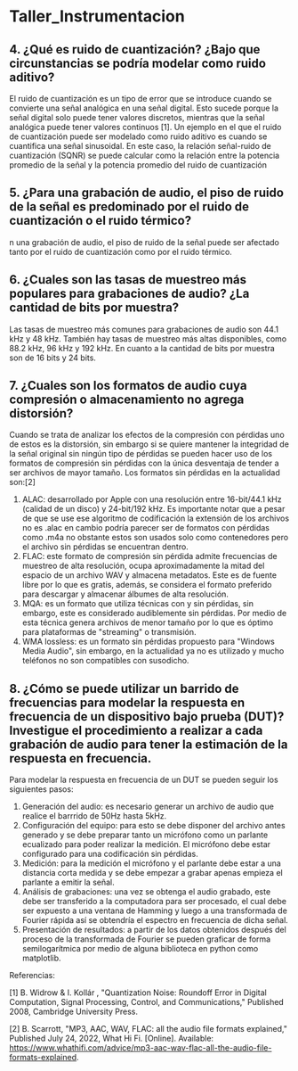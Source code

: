 # Taller_Instrumentacion

## 4. ¿Qué es ruido de cuantización? ¿Bajo que circunstancias se podría modelar como ruido aditivo?

El ruido de cuantización es un tipo de error que se introduce cuando se convierte una señal analógica en una señal digital. Esto sucede porque la señal digital solo puede tener valores discretos, mientras que la señal analógica puede tener valores continuos [1]. 
Un ejemplo en el que el ruido de cuantización puede ser modelado como ruido aditivo es cuando se cuantifica una señal sinusoidal. En este caso, la relación señal-ruido de cuantización (SQNR) se puede calcular como la relación entre la potencia promedio de la señal y la potencia promedio del ruido de cuantización

## 5. ¿Para una grabación de audio, el piso de ruido de la señal es predominado por el ruido de cuantización o el ruido térmico?

n una grabación de audio, el piso de ruido de la señal puede ser afectado tanto por el ruido de cuantización como por el ruido térmico.

## 6. ¿Cuales son las tasas de muestreo más populares para grabaciones de audio? ¿La cantidad de bits por muestra?

Las tasas de muestreo más comunes para grabaciones de audio son 44.1 kHz y 48 kHz. También hay tasas de muestreo más altas disponibles, como 88.2 kHz, 96 kHz y 192 kHz. En cuanto a la cantidad de bits por muestra son de 16 bits y 24 bits.


## 7. ¿Cuales son los formatos de audio cuya compresión o almacenamiento no agrega distorsión?
Cuando se trata de analizar los efectos de la compresión con pérdidas uno de estos es la distorsión, sin embargo si se quiere mantener la integridad de la señal original sin ningún tipo de pérdidas se pueden hacer uso de los formatos de compresión sin pérdidas con la única desventaja de tender a ser archivos de mayor tamaño. Los formatos sin pérdidas en la actualidad son:[2]
1. ALAC: desarrollado por Apple con una resolución entre 16-bit/44.1 kHz (calidad de un disco) y 24-bit/192 kHz. Es importante notar que a pesar de que se use ese algoritmo de codificación la extensión de los archivos no es .alac en cambio podría parecer ser de formatos con pérdidas como .m4a no obstante estos son usados solo como contenedores pero el archivo sin pérdidas se encuentran dentro.
2. FLAC: este formato de compresión sin pérdida admite frecuencias de muestreo de alta resolución, ocupa aproximadamente la mitad del espacio de un archivo WAV y almacena metadatos. Este es de fuente libre por lo que es gratis, además, se considera el formato preferido para descargar y almacenar álbumes de alta resolución.
3. MQA: es un formato que utiliza técnicas con y sin pérdidas, sin embargo, este es considerado audiblemente sin pérdidas. Por medio de esta técnica genera archivos de menor tamaño por lo que es óptimo para plataformas de "streaming" o transmisión.
4. WMA lossless: es un formato sin pérdidas propuesto para "Windows Media Audio", sin embargo, en la actualidad ya no es utilizado y mucho teléfonos no son compatibles con susodicho.
## 8. ¿Cómo se puede utilizar un barrido de frecuencias para modelar la respuesta en frecuencia de un dispositivo bajo prueba (DUT)? Investigue el procedimiento a realizar a cada grabación de audio para tener la estimación de la respuesta en frecuencia.
Para modelar la respuesta en frecuencia de un DUT se pueden seguir los siguientes pasos:
1. Generación del audio: es necesario generar un archivo de audio que realice el barrrido de 50Hz hasta 5kHz.
2. Configuración del equipo: para esto se debe disponer del archivo antes generado y se debe preparar tanto un micrófono como un parlante ecualizado para poder realizar la medición. El micrófono debe estar configurado para una codificación sin pérdidas.
3. Medición: para la medición el micrófono y el parlante debe estar a una distancia corta medida y se debe empezar a grabar apenas empieza el parlante a emitir la señal.
4. Análisis de grabaciones: una vez se obtenga el audio grabado, este debe ser transferido a la computadora para ser procesado, el cual debe ser expuesto a una ventana de Hamming y luego a una transformada de Fourier rápida así se obtendría el espectro en frecuencia de dicha señal.
5. Presentación de resultados: a partir de los datos obtenidos después del proceso de la transformada de Fourier se pueden graficar de forma semilogarítmica por medio de alguna biblioteca en python como matplotlib.



Referencias:

[1] B. Widrow & I. Kollár , "Quantization Noise: Roundoff Error in Digital Computation, Signal Processing, Control, and Communications," Published 2008, Cambridge University Press. 

[2] B. Scarrott, "MP3, AAC, WAV, FLAC: all the audio file formats explained," Published July 24, 2022, What Hi Fi. [Online]. Available: https://www.whathifi.com/advice/mp3-aac-wav-flac-all-the-audio-file-formats-explained.

